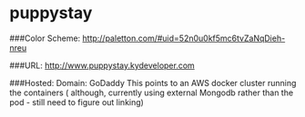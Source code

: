 # puppystay

###Color Scheme:
http://paletton.com/#uid=52n0u0kf5mc6tvZaNqDieh-nreu

###URL:
http://www.puppystay.kydeveloper.com

###Hosted:
Domain: GoDaddy
This points to an AWS docker cluster running the containers ( although, currently using external Mongodb rather than the pod - still need to figure out linking)

